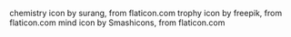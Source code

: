 chemistry icon by surang, from flaticon.com
trophy icon by freepik, from flaticon.com
mind icon by Smashicons, from flaticon.com

